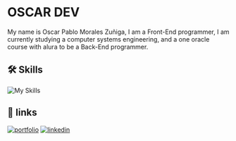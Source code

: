 # OSCAR DEV

My name is Oscar Pablo Morales Zuñiga, I am a Front-End programmer, I am currently studying a computer systems engineering, and a one oracle course with alura to be a Back-End programmer.


## 🛠 Skills
![My Skills](https://skills.thijs.gg/icons?i=js,html,css,git,react,)


## 🔗 links
[![portfolio](https://img.shields.io/badge/my_portfolio-000?style=for-the-badge&logo=ko-fi&logoColor=white)](http://oscardev.me/)
[![linkedin](https://img.shields.io/badge/linkedin-0A66C2?style=for-the-badge&logo=linkedin&logoColor=white)](www.linkedin.com/in/oscarpab) 

